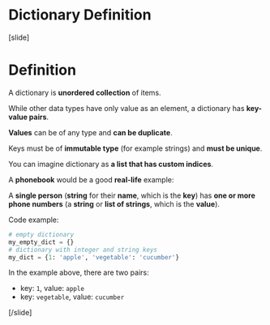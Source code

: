 # Dictionary Definition

[slide]
# Definition

A dictionary is **unordered collection** of items.

While other data types have only value as an element, a dictionary has **key-value pairs**.

**Values** can be of any type and **can be duplicate**.

Keys must be of **immutable type** (for example strings) and **must be unique**.

You can imagine dictionary as **a list that has custom indices**.

A **phonebook** would be a good **real-life** example:

A **single person** (**string** for their **name**, which is the **key**) has **one or more phone numbers** (a **string** or **list of strings**, which is the **value**).

Code example:

```python
# empty dictionary
my_empty_dict = {}
# dictionary with integer and string keys
my_dict = {1: 'apple', 'vegetable': 'cucumber'}
```

In the example above, there are two pairs:
 - key: `1`, value: `apple`
 - key: `vegetable`, value: `cucumber`

[/slide]